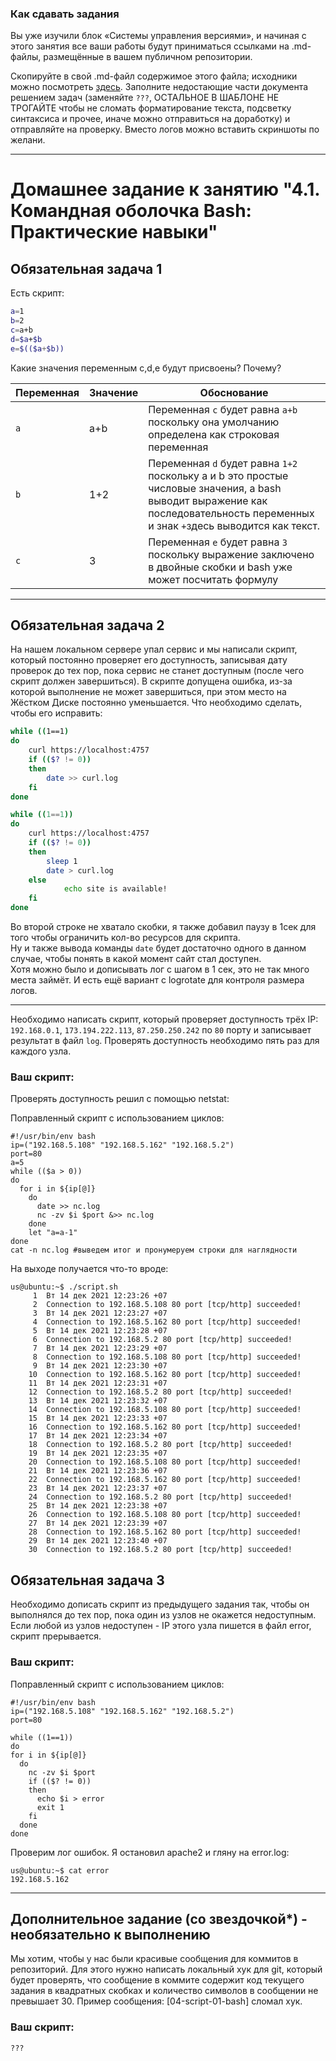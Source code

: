 ### Как сдавать задания

Вы уже изучили блок «Системы управления версиями», и начиная с этого занятия все ваши работы будут приниматься ссылками на .md-файлы, размещённые в вашем публичном репозитории.

Скопируйте в свой .md-файл содержимое этого файла; исходники можно посмотреть [здесь](https://raw.githubusercontent.com/netology-code/sysadm-homeworks/devsys10/04-script-01-bash/README.md). Заполните недостающие части документа решением задач (заменяйте `???`, ОСТАЛЬНОЕ В ШАБЛОНЕ НЕ ТРОГАЙТЕ чтобы не сломать форматирование текста, подсветку синтаксиса и прочее, иначе можно отправиться на доработку) и отправляйте на проверку. Вместо логов можно вставить скриншоты по желани.

---


# Домашнее задание к занятию "4.1. Командная оболочка Bash: Практические навыки"

## Обязательная задача 1

Есть скрипт:
```bash
a=1
b=2
c=a+b
d=$a+$b
e=$(($a+$b))
```

Какие значения переменным c,d,e будут присвоены? Почему?

| Переменная  | Значение | Обоснование |
| ------------- | ------------- | ------------- |
| `a`  | a+b  | Переменная `с` будет равна `a+b` поскольку она умолчанию определена как строковая переменная |
| `b`  | 1+2  | Переменная `d` будет равна `1+2` поскольку a и b это простые числовые значения, а bash выводит выражение как последовательность переменных и знак `+`здесь выводится как текст. |
| `c`  | 3  | Переменная `e` будет равна `3` поскольку выражение заключено в двойные скобки и bash уже может посчитать формулу |

---

## Обязательная задача 2
На нашем локальном сервере упал сервис и мы написали скрипт, который постоянно проверяет его доступность, записывая дату проверок до тех пор, пока сервис не станет доступным (после чего скрипт должен завершиться). В скрипте допущена ошибка, из-за которой выполнение не может завершиться, при этом место на Жёстком Диске постоянно уменьшается. Что необходимо сделать, чтобы его исправить:
```bash
while ((1==1)
do
	curl https://localhost:4757
	if (($? != 0))
	then
		date >> curl.log
	fi
done
```
```bash
while ((1==1))
do
	curl https://localhost:4757
	if (($? != 0))
	then
		sleep 1
		date > curl.log
	else
	        echo site is available!
	fi
done
```

Во второй строке не хватало скобки, я также добавил паузу в 1сек для того чтобы ограничить кол-во ресурсов для скрипта.  
Ну и также вывода команды `date` будет достаточно одного в данном случае, чтобы понять в какой момент сайт стал доступен.  
Хотя можно было и дописывать лог с шагом в 1 сек, это не так много места займёт. И есть ещё вариант с logrotate для контроля размера логов.

---

Необходимо написать скрипт, который проверяет доступность трёх IP: `192.168.0.1`, `173.194.222.113`, `87.250.250.242` по `80` порту и записывает результат в файл `log`. Проверять доступность необходимо пять раз для каждого узла.

### Ваш скрипт:

Проверять доступность решил с помощью netstat:

Поправленный скрипт с использованием циклов:
```
#!/usr/bin/env bash
ip=("192.168.5.108" "192.168.5.162" "192.168.5.2")
port=80
a=5
while (($a > 0))
do
  for i in ${ip[@]}
    do
      date >> nc.log
      nc -zv $i $port &>> nc.log
    done
    let "a=a-1"
done
cat -n nc.log #выведем итог и пронумеруем строки для наглядности
```
На выходе получается что-то вроде:
```
us@ubuntu:~$ ./script.sh
     1  Вт 14 дек 2021 12:23:26 +07
     2  Connection to 192.168.5.108 80 port [tcp/http] succeeded!
     3  Вт 14 дек 2021 12:23:27 +07
     4  Connection to 192.168.5.162 80 port [tcp/http] succeeded!
     5  Вт 14 дек 2021 12:23:28 +07
     6  Connection to 192.168.5.2 80 port [tcp/http] succeeded!
     7  Вт 14 дек 2021 12:23:29 +07
     8  Connection to 192.168.5.108 80 port [tcp/http] succeeded!
     9  Вт 14 дек 2021 12:23:30 +07
    10  Connection to 192.168.5.162 80 port [tcp/http] succeeded!
    11  Вт 14 дек 2021 12:23:31 +07
    12  Connection to 192.168.5.2 80 port [tcp/http] succeeded!
    13  Вт 14 дек 2021 12:23:32 +07
    14  Connection to 192.168.5.108 80 port [tcp/http] succeeded!
    15  Вт 14 дек 2021 12:23:33 +07
    16  Connection to 192.168.5.162 80 port [tcp/http] succeeded!
    17  Вт 14 дек 2021 12:23:34 +07
    18  Connection to 192.168.5.2 80 port [tcp/http] succeeded!
    19  Вт 14 дек 2021 12:23:35 +07
    20  Connection to 192.168.5.108 80 port [tcp/http] succeeded!
    21  Вт 14 дек 2021 12:23:36 +07
    22  Connection to 192.168.5.162 80 port [tcp/http] succeeded!
    23  Вт 14 дек 2021 12:23:37 +07
    24  Connection to 192.168.5.2 80 port [tcp/http] succeeded!
    25  Вт 14 дек 2021 12:23:38 +07
    26  Connection to 192.168.5.108 80 port [tcp/http] succeeded!
    27  Вт 14 дек 2021 12:23:39 +07
    28  Connection to 192.168.5.162 80 port [tcp/http] succeeded!
    29  Вт 14 дек 2021 12:23:40 +07
    30  Connection to 192.168.5.2 80 port [tcp/http] succeeded!
```

## Обязательная задача 3
Необходимо дописать скрипт из предыдущего задания так, чтобы он выполнялся до тех пор, пока один из узлов не окажется недоступным. Если любой из узлов недоступен - IP этого узла пишется в файл error, скрипт прерывается.

### Ваш скрипт:
Поправленный скрипт с использованием циклов:
```
#!/usr/bin/env bash
ip=("192.168.5.108" "192.168.5.162" "192.168.5.2")
port=80

while ((1==1))
do
for i in ${ip[@]}
  do
    nc -zv $i $port
    if (($? != 0))
    then
      echo $i > error
      exit 1
    fi
  done
done
```


Проверим лог ошибок. Я остановил apache2 и гляну на error.log:
```
us@ubuntu:~$ cat error
192.168.5.162
```

--- 

## Дополнительное задание (со звездочкой*) - необязательно к выполнению

Мы хотим, чтобы у нас были красивые сообщения для коммитов в репозиторий. Для этого нужно написать локальный хук для git, который будет проверять, что сообщение в коммите содержит код текущего задания в квадратных скобках и количество символов в сообщении не превышает 30. Пример сообщения: \[04-script-01-bash\] сломал хук.

### Ваш скрипт:
```bash
???
```
